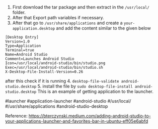1. First download the tar package and then extract in the `/usr/local/` folder.
2. After that Export path variables if necessary.
3. After that go to `/usr/share/applications` and create a `your-application.desktop` and add the content similar to the given below
```desktop
[Desktop Entry]
Version=1.0
Type=Application
Terminal=true
Name=Android Studio
Comment=Launches Android Studio
Icon=/usr/local/android-studio/bin/studio.png
Exec=/usr/local/android-studio/bin/studio.sh
X-Desktop-File-Install-Version=0.26
```

after this check if it is running
4. `desktop-file-validate android-studio.desktop`
5. install the file by `sudo desktop-file-install android-studio.desktop`
This is an example of getting application to the launcher.

#launcher #application-launcher #android-studio #/usr/local/ #/usr/share/applications #android-studio-desktop 

Reference: https://bterczynski.medium.com/adding-android-studio-to-your-applications-launcher-and-favorites-bar-in-ubuntu-eff05e6abfd